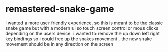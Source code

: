 # remastered-snake-game
i wanted a more user friendly experience, so this is meant to be the classic snake game but with a modern ui so touch screen control or mous clicks depending on the users device. i wanted to remove the up down left right key bindings so i could free up the snakes movement , the new snake movement should be in any direction on the screen
